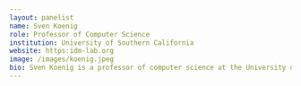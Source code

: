 ```yaml
---
layout: panelist
name: Sven Koenig
role: Professor of Computer Science
institution: University of Southern California
website: https:idm-lab.org
image: /images/koenig.jpeg
bio: Sven Koenig is a professor of computer science at the University of Southern California and was also a program director at the National Science Foundation (NSF). Most of his research centers around techniques for decision making (planning and learning) that enable single situated agents (such as robots or decision-support systems) and teams of agents to act intelligently in their environments and exhibit goal-directed behavior in real-time, even if they have only incomplete knowledge of their environment, imperfect abilities to manipulate it, limited or noisy perception or insufficient reasoning speed. Sven is proud of his students, who have won many awards. Additional information about him can be found on his webpages: idm-lab.org. 
---
```

